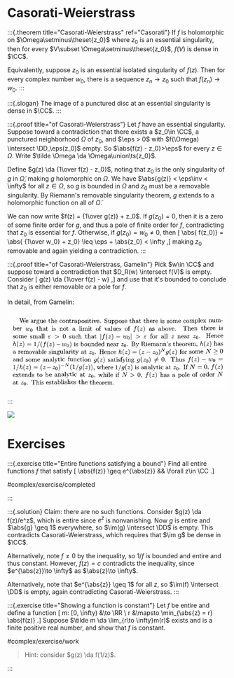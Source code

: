 # Casorati-Weierstrass

:::{.theorem title="Casorati-Weierstrass" ref="Casorati"}
If $f$ is holomorphic on $\Omega\setminus\theset{z_0}$ where $z_0$ is an essential singularity, then for every $V\subset \Omega\setminus\theset{z_0}$, $f(V)$ is dense in $\CC$.

Equivalently, suppose $z_{0}$ is an essential isolated singularity of $f(z)$. Then for every complex number $w_{0}$, there is a sequence $z_{n} \rightarrow z_{0}$ such that $f\left(z_{n}\right) \rightarrow w_{0}$.
:::

:::{.slogan}
The image of a punctured disc at an essential singularity is dense in $\CC$.
:::

:::{.proof title="of Casorati-Weierstrass"}
Let $f$ have an essential singularity.
Suppose toward a contradiction that there exists a $z_0\in \CC$, a punctured neighborhood $\Omega$ of $z_0$, and $\eps > 0$ with $f(\Omega) \intersect \DD_\eps(z_0)$ empty.
So $\abs{f(z) - z_0}>\eps$ for every $z\in \Omega$.
Write $\tilde \Omega \da \Omega\union\ts{z_0}$.

Define $g(z) \da {1\over f(z) - z_0}$, noting that $z_0$ is the only singularity of $g$ in $\tilde\Omega$, making $g$ holomorphic on $\Omega$.
We have $\abs{g(z)} < \eps\inv < \infty$ for all $z\in \Omega$, so $g$ is bounded in $\Omega$ and $z_0$ must be a removable singularity.
By Riemann's removable singularity theorem, $g$ extends to a holomorphic function on all of $\tilde\Omega$.

We can now write $f(z) = {1\over g(z)} + z_0$.
If $g(z_0) = 0$, then it is a zero of some finite order for $g$, and thus a pole of finite order for $f$, contradicting that $z_0$ is essential for $f$.
Otherwise, if $g(z_0) = w_0\neq 0$, then 
\[
\abs{ f(z_0)} = \abs{ {1\over w_0} + z_0} \leq \eps + \abs{z_0} < \infty
,\]
making $z_0$ removable and again yielding a contradiction.
:::

:::{.proof title="of Casorati-Weierstrass, Gamelin"}
Pick $w\in \CC$ and suppose toward a contradiction that $D_R(w) \intersect f(V)$ is empty.
Consider
\[
g(z) \da {1\over f(z) - w}
,\]
and use that it's bounded to conclude that $z_0$ is either removable or a pole for $f$.

In detail, from Gamelin:

![](figures/2021-12-10_18-47-34.png)

:::

![](figures/2021-10-29_01-31-06.png)

# Exercises

:::{.exercise title="Entire functions satisfying a bound"}
Find all entire functions $f$ that satisfy
\[
\abs{f(z)} \geq e^{\abs{z}} && \forall z\in \CC
.\]

#complex/exercise/completed

:::

:::{.solution}
Claim: there are no such functions.
Consider $g(z) \da f(z)/e^z$, which is entire since $e^z$ is nonvanishing.
Now $g$ is entire and $\abs{g} \geq 1$ everywhere, so $\im(g) \intersect \DD$ is empty.
This contradicts Casorati-Weierstrass, which requires that $\im g$ be dense in $\CC$.

Alternatively, note $f\neq 0$ by the inequality, so $1/f$ is bounded and entire and thus constant.
However, $f(z) = c$ contradicts the inequality, since $e^{\abs{z}}\to \infty$ as $\abs{z}\to \infty$.

Alternatively, note that $e^{\abs{z}} \geq 1$ for all $z$, so $\im(f) \intersect \DD$ is empty, again contradicting Casorati-Weierstrass.
:::

:::{.exercise title="Showing a function is constant"}
Let $f$ be entire and define a function
\[
m: [0, \infty) &\to \RR \\
r &\mapsto \min_{\abs{z} = r} \abs{f(z)}
.\]
Suppose $\tilde m \da \lim_{r\to \infty}m(r)$ exists and is a finite positive real number, and show that $f$ is constant.

#complex/exercise/work

> Hint: consider $g(z) \da f(1/z)$.

:::

